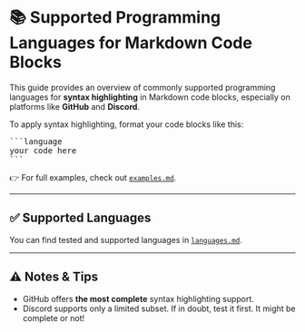 # 📚 Supported Programming Languages for Markdown Code Blocks

This guide provides an overview of commonly supported programming languages for **syntax highlighting** in Markdown code blocks, especially on platforms like **GitHub** and **Discord**.

To apply syntax highlighting, format your code blocks like this:

<pre>
```language
your code here
```
</pre>

👉 For full examples, check out [`examples.md`](./examples.md).

---

## ✅ Supported Languages
You can find tested and supported languages in [`languages.md`](./languages.md).

---

## ⚠️ Notes & Tips

- GitHub offers **the most complete** syntax highlighting support.
- Discord supports only a limited subset. If in doubt, test it first. It might be complete or not!
